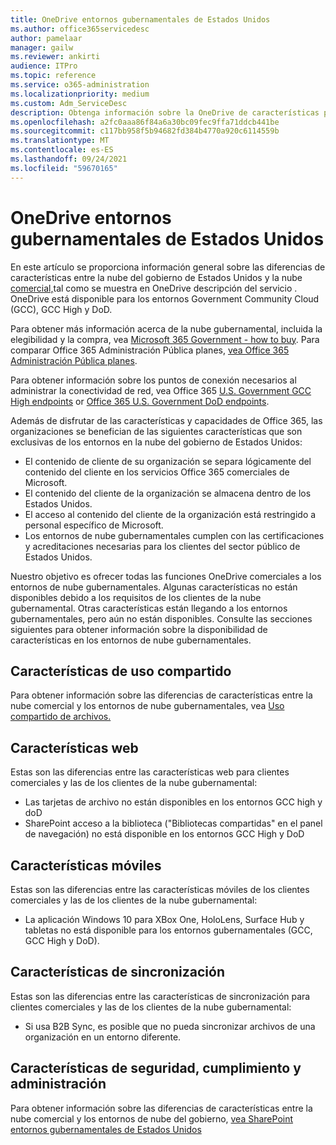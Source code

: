 ```yaml
---
title: OneDrive entornos gubernamentales de Estados Unidos
ms.author: office365servicedesc
author: pamelaar
manager: gailw
ms.reviewer: ankirti
audience: ITPro
ms.topic: reference
ms.service: o365-administration
ms.localizationpriority: medium
ms.custom: Adm_ServiceDesc
description: Obtenga información sobre la OneDrive de características para los clientes en la nube del gobierno de Estados Unidos.
ms.openlocfilehash: a2fc0aaa86f84a6a30bc09fec9ffa71ddcb441be
ms.sourcegitcommit: c117bb958f5b94682fd384b4770a920c6114559b
ms.translationtype: MT
ms.contentlocale: es-ES
ms.lasthandoff: 09/24/2021
ms.locfileid: "59670165"
---
```

# <a name="onedrive-for-us-government-environments"></a>OneDrive entornos gubernamentales de Estados Unidos

En este artículo se proporciona información general sobre las diferencias de características entre la nube del gobierno de Estados Unidos y la nube [comercial,](../../onedrive-for-business-service-description.md)tal como se muestra en OneDrive descripción del servicio . OneDrive está disponible para los entornos Government Community Cloud (GCC), GCC High y DoD. 

Para obtener más información acerca de la nube gubernamental, incluida la elegibilidad y la compra, vea [Microsoft 365 Government - how to buy](./microsoft-365-government-how-to-buy.md). Para comparar Office 365 Administración Pública planes, [vea Office 365 Administración Pública planes](https://www.microsoft.com/microsoft-365/government/compare-office-365-government-plans?rtc=1#EligibilityRequirements).

Para obtener información sobre los puntos de conexión necesarios al administrar la conectividad de red, vea Office 365 [U.S. Government GCC High endpoints](/office365/enterprise/office-365-u-s-government-gcc-high-endpoints#sharepoint-online-and-onedrive-for-business) or [Office 365 U.S. Government DoD endpoints](/office365/enterprise/office-365-u-s-government-dod-endpoints#sharepoint-online-and-onedrive-for-business).

Además de disfrutar de las características y capacidades de Office 365, las organizaciones se benefician de las siguientes características que son exclusivas de los entornos en la nube del gobierno de Estados Unidos:

-   El contenido de cliente de su organización se separa lógicamente del contenido del cliente en los servicios Office 365 comerciales de Microsoft.
-   El contenido del cliente de la organización se almacena dentro de los Estados Unidos.
-   El acceso al contenido del cliente de la organización está restringido a personal específico de Microsoft.
-   Los entornos de nube gubernamentales cumplen con las certificaciones y acreditaciones necesarias para los clientes del sector público de Estados Unidos.

Nuestro objetivo es ofrecer todas las funciones OneDrive comerciales a los entornos de nube gubernamentales. Algunas características no están disponibles debido a los requisitos de los clientes de la nube gubernamental. Otras características están llegando a los entornos gubernamentales, pero aún no están disponibles. Consulte las secciones siguientes para obtener información sobre la disponibilidad de características en los entornos de nube gubernamentales.

## <a name="sharing-features"></a>Características de uso compartido

Para obtener información sobre las diferencias de características entre la nube comercial y los entornos de nube gubernamentales, vea [Uso compartido de archivos.](./gcc-high-and-dod.md#file-sharing)

## <a name="web-features"></a>Características web

Estas son las diferencias entre las características web para clientes comerciales y las de los clientes de la nube gubernamental:

- Las tarjetas de archivo no están disponibles en los entornos GCC high y doD
- SharePoint acceso a la biblioteca ("Bibliotecas compartidas" en el panel de navegación) no está disponible en los entornos GCC High y DoD

## <a name="mobile-features"></a>Características móviles

Estas son las diferencias entre las características móviles de los clientes comerciales y las de los clientes de la nube gubernamental:

- La aplicación Windows 10 para XBox One, HoloLens, Surface Hub y tabletas no está disponible para los entornos gubernamentales (GCC, GCC High y DoD).

## <a name="sync-features"></a>Características de sincronización

Estas son las diferencias entre las características de sincronización para clientes comerciales y las de los clientes de la nube gubernamental:

- Si usa B2B Sync, es posible que no pueda sincronizar archivos de una organización en un entorno diferente.

## <a name="security-compliance-and-administration-features"></a>Características de seguridad, cumplimiento y administración

Para obtener información sobre las diferencias de características entre la nube comercial y los entornos de nube del gobierno, [vea SharePoint entornos gubernamentales de Estados Unidos](sharepoint.md)